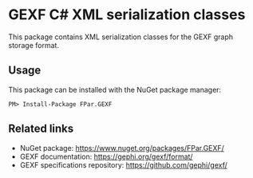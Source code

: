GEXF C# XML serialization classes
=================================

This package contains XML serialization classes for the GEXF graph storage
format.

Usage
-----

This package can be installed with the NuGet package manager:

```
PM> Install-Package FPar.GEXF
```

Related links
-------------

- NuGet package: https://www.nuget.org/packages/FPar.GEXF/
- GEXF documentation: https://gephi.org/gexf/format/
- GEXF specifications repository: https://github.com/gephi/gexf/

